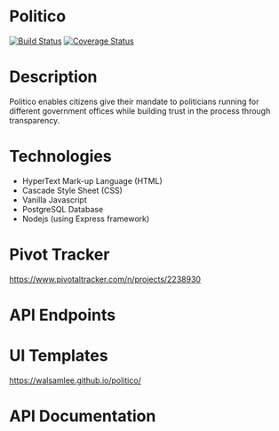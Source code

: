 # Politico
[![Build Status](https://travis-ci.org/walsamlee/politico.svg?branch=develop)](https://travis-ci.org/walsamlee/politico) [![Coverage Status](https://coveralls.io/repos/github/walsamlee/politico/badge.svg?branch=develop)](https://coveralls.io/github/walsamlee/politico?branch=develop)
# Description
Politico enables citizens give their mandate to politicians running for different government offices while building trust in the process through transparency.
# Technologies
  - HyperText Mark-up Language (HTML) 
  - Cascade Style Sheet (CSS)
  - Vanilla Javascript
  - PostgreSQL Database
  - Nodejs (using Express framework)
# Pivot Tracker
https://www.pivotaltracker.com/n/projects/2238930
# API Endpoints
# UI Templates
https://walsamlee.github.io/politico/
# API Documentation
